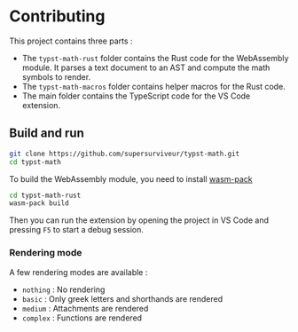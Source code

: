 # Contributing
This project contains three parts :
- The `typst-math-rust` folder contains the Rust code for the WebAssembly module. It parses a text document to an AST and compute the math symbols to render.
- The `typst-math-macros` folder contains helper macros for the Rust code.
- The main folder contains the TypeScript code for the VS Code extension.

## Build and run
```bash
git clone https://github.com/supersurviveur/typst-math.git
cd typst-math
```
To build the WebAssembly module, you need to install [wasm-pack](https://rustwasm.github.io/wasm-pack/installer/)
```bash
cd typst-math-rust
wasm-pack build
```
Then you can run the extension by opening the project in VS Code and pressing `F5` to start a debug session.

### Rendering mode
A few rendering modes are available :
- `nothing` : No rendering
- `basic` : Only greek letters and shorthands are rendered
- `medium` : Attachments are rendered
- `complex` : Functions are rendered